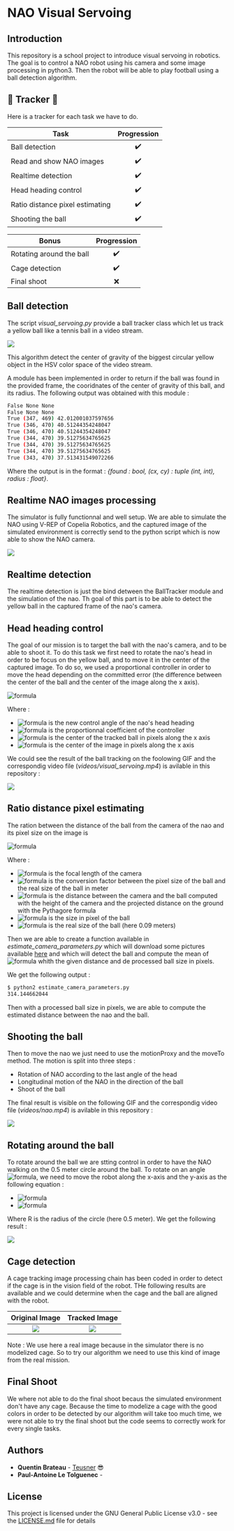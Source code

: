 # NAO Visual Servoing

## Introduction

This repository is a school project to introduce visual servoing in robotics. The goal is to control a NAO robot using his camera and some image processing in python3. Then the robot will be able to play football using a ball detection algorithm.

## :barber: Tracker :barber:
Here is a tracker for each task we have to do.

| Task                            | Progression      |
| --------------------------------|:----------------:|
| Ball detection                  |:heavy_check_mark:|
| Read and show NAO images        |:heavy_check_mark:|
| Realtime detection              |:heavy_check_mark:|
| Head heading control            |:heavy_check_mark:|
| Ratio distance pixel estimating |:heavy_check_mark:|
| Shooting the ball               |:heavy_check_mark:|

| Bonus                           | Progression      |
| --------------------------------|:----------------:|
| Rotating around the ball        |:heavy_check_mark:|
| Cage detection                  |:heavy_check_mark:|
| Final shoot                     |:x:               |

## Ball detection

The script *visual_servoing.py* provide a ball tracker class which let us track a yellow ball like a tennis ball in a video stream.

![](imgs/ball_tracking.png)

This algorithm detect the center of gravity of the biggest circular yellow object in the HSV color space of the video stream.

A module has been implemented in order to return if the ball was found in the provided frame, the cooridnates of the center of gravity of this ball, and its radius. The following output was obtained with this module :

```bash
False None None
False None None
True (347, 469) 42.012001037597656
True (346, 470) 40.51244354248047
True (346, 470) 40.51244354248047
True (344, 470) 39.51275634765625
True (344, 470) 39.51275634765625
True (344, 470) 39.51275634765625
True (343, 470) 37.513431549072266
```

Where the output is in the format : *{found : bool, (cx, cy) : tuple (int, int), radius : float}*.

## Realtime NAO images processing

The simulator is fully functionnal and well setup. We are able to simulate the NAO using V-REP of Copelia Robotics, and the captured image of the simulated environment is correctly send to the python script which is now able to show the NAO camera.

![](imgs/nao_camera.png)

## Realtime detection

The realtime detection is just the bind detween the BallTracker module and the simulation of the nao. Th goal of this part is to be able to detect the yellow ball in the captured frame of the nao's camera.

## Head heading control

The goal of our mission is to target the ball with the nao's camera, and to be able to shoot it. To do this task we first need to rotate the nao's head in order to be focus on the yellow ball, and to move it in the center of the captured image. To do so, we used a proportional controller in order to move the head depending on the committed error (the difference between the center of the ball and the center of the image along the x axis).

![formula](https://render.githubusercontent.com/render/math?math=\theta_c=K_p.(c_x-c_0))

Where :
* ![formula](https://render.githubusercontent.com/render/math?math=\theta_c) is the new control angle of the nao's head heading
* ![formula](https://render.githubusercontent.com/render/math?math=K_p) is the proportionnal coefficient of the controller
* ![formula](https://render.githubusercontent.com/render/math?math=c_x) is the center of the tracked ball in pixels along the x axis
* ![formula](https://render.githubusercontent.com/render/math?math=c_0) is the center of the image in pixels along the x axis

We could see the result of the ball tracking on the foolowing GIF and the correspondig video file (_videos/visual\_servoing.mp4_) is avilable in this repository :

![](videos/visual_servoing.gif)

## Ratio distance pixel estimating

The ration between the distance of the ball from the camera of the nao and its pixel size on the image is

![formula](https://render.githubusercontent.com/render/math?math=\frac{\lambda}{\beta}=\frac{d_B.l_{px}}{l_B})

Where :
* ![formula](https://render.githubusercontent.com/render/math?math=\lambda) is the focal length of the camera
* ![formula](https://render.githubusercontent.com/render/math?math=\beta) is the conversion factor between the pixel size of the ball and the real size of the ball in meter
* ![formula](https://render.githubusercontent.com/render/math?math=d_B) is the distance between the camera and the ball computed with the height of the camera and the projected distance on the ground with the Pythagore formula
* ![formula](https://render.githubusercontent.com/render/math?math=l_{px}) is the size in pixel of the ball
* ![formula](https://render.githubusercontent.com/render/math?math=l_B) is the real size of the ball (here 0.09 meters)

Then we are able to create a function available in *estimate_camera_parameters.py* which will download some pictures available [here](https://ensta-bretagne.fr/zerr/filerepo/vsik/nao/) and which will detect the ball and compute the mean of ![formula](https://render.githubusercontent.com/render/math?math=\frac{\lambda}{\beta}) whith the given distance and de processed ball size in pixels.

We get the following output :

```bash
$ python2 estimate_camera_parameters.py
314.144662044
```

Then with a processed ball size in pixels, we are able to compute the estimated distance between the nao and the ball.

## Shooting the ball

Then to move the nao we just need to use the motionProxy and the moveTo method. The motion is split into three steps :
* Rotation of NAO according to the last angle of the head
* Longitudinal motion of the NAO in the direction of the ball
* Shoot of the ball

The final result is visible on the following GIF and the correspondig video file (_videos/nao.mp4_) is avilable in this repository :

![](videos/nao.gif)

## Rotating around the ball

To rotate around the ball we are stting control in order to have the NAO walking on the 0.5 meter circle around the ball. To rotate on an angle ![formula](https://render.githubusercontent.com/render/math?math=\theta), we need to move the robot along the x-axis and the y-axis as the following equation :

* ![formula](https://render.githubusercontent.com/render/math?math=dX=R*(1-cos(\theta)))
* ![formula](https://render.githubusercontent.com/render/math?math=dX=R*sin(\theta))

Where R is the radius of the circle (here 0.5 meter). We get the following result :

![](videos/nao_rotating.gif)

## Cage detection

A cage tracking image processing chain has been coded in order to detect if the cage is in the vision field of the robot. THe following results are available and we could determine when the cage and the ball are aligned with the robot.

| Original Image             | Tracked Image            |
|:--------------------------:|:------------------------:| 
|![](./imgs/cage_notrack.png)|![](./imgs/cage_track.png)|

Note : We use here a real image because in the simulator there is no modelized cage. So to try our algorithm we need to use this kind of image from the real mission.

## Final Shoot

We where not able to do the final shoot becaus the simulated environment don't have any cage. Because the time to modelize a cage with the good colors in order to be detected by our algorithm will take too much time, we were not able to try the final shoot but the code seems to correctly work for every single tasks.

## Authors

* **Quentin Brateau** -  [Teusner](https://github.com/Teusner) :sunglasses:
* **Paul-Antoine Le Tolguenec** - 

## License

This project is licensed under the GNU General Public License v3.0 - see the [LICENSE.md](LICENSE.md) file for details
